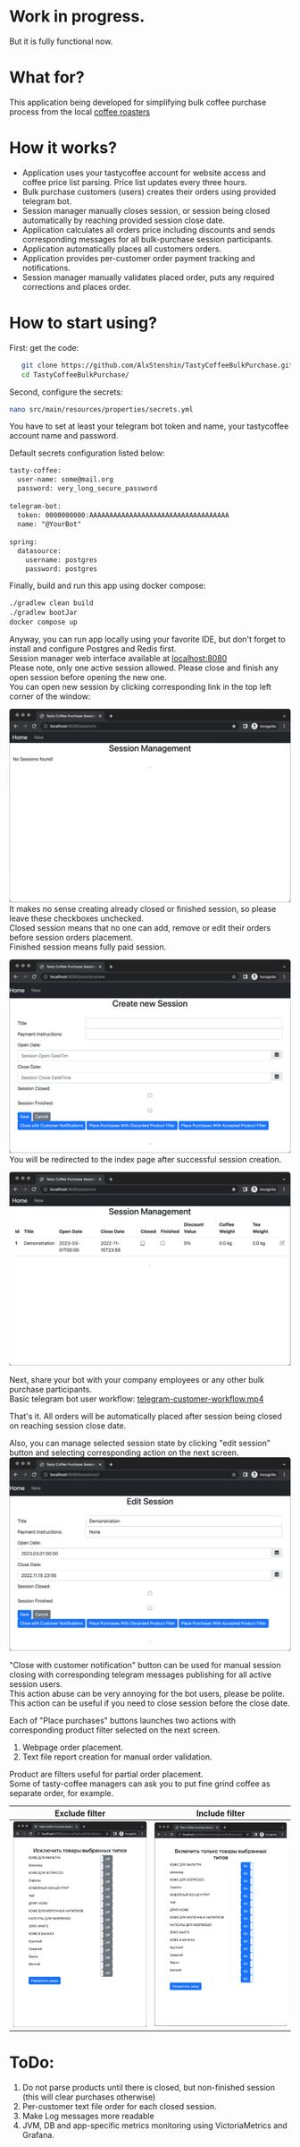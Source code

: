 # Work in progress.
   But it is fully functional now.

# What for?
This application being developed for simplifying bulk coffee purchase process from the local <a href="https://tastycoffee.ru/"> coffee roasters</a>

# How it works?
- Application uses your tastycoffee account for website access and coffee price list parsing. Price list updates every three hours.
- Bulk purchase customers (users) creates their orders using provided telegram bot.
- Session manager manually closes session, or session being closed automatically by reaching provided session close date.
- Application calculates all orders price including discounts and sends corresponding messages for all bulk-purchase session participants.
- Application automatically places all customers orders.
- Application provides per-customer order payment tracking and notifications.
- Session manager manually validates placed order, puts any required corrections and places order.

# How to start using?

First: get the code:
```sh
   git clone https://github.com/AlxStenshin/TastyCoffeeBulkPurchase.git
   cd TastyCoffeeBulkPurchase/
```

Second, configure the secrets:
```sh
nano src/main/resources/properties/secrets.yml
```

You have to set at least your telegram bot token and name, your tastycoffee account name and password.

Default secrets configuration listed below:
```
tasty-coffee:
  user-name: some@mail.org
  password: very_long_secure_password

telegram-bot:
  token: 0000000000:AAAAAAAAAAAAAAAAAAAAAAAAAAAAAAAAAAA
  name: "@YourBot"

spring:
  datasource:
    username: postgres
    password: postgres
```

Finally, build and run this app using docker compose:

   ```sh
   ./gradlew clean build
   ./gradlew bootJar
   docker compose up
   ```

Anyway, you can run app locally using your favorite IDE, but don't forget to install and configure Postgres and Redis first.<br />
Session manager web interface available at <a href="localhost:8080">localhost:8080</a><br />
Please note, only one active session allowed. Please close and finish any open session before opening the new one.<br />
You can open new session by clicking corresponding link in the top left corner of the window:

![no-sessions-found.png](assets%2Fno-sessions-found.png)
It makes no sense creating already closed or finished session, so please leave these checkboxes unchecked.<br />
Closed session means that no one can add, remove or edit their orders before session orders placement.<br />
Finished session means fully paid session.

![new-session.png|80%](assets%2Fnew-session.png)
You will be redirected to the index page after successful session creation.

![session-created.png](assets%2Fsession-created.png)

Next, share your bot with your company employees or any other bulk purchase participants.<br />
Basic telegram bot user workflow:
[telegram-customer-workflow.mp4](assets%2Ftelegram-customer-workflow.mp4)<br />

That's it. All orders will be automatically placed after session being closed on reaching session close date.

Also, you can manage selected session state by clicking "edit session" button and selecting corresponding action on the next screen.
![edit-session.png](assets%2Fedit-session.png)


"Close with customer notification" button can be used for manual session closing with corresponding telegram messages publishing for all active session users.<br />
This action abuse can be very annoying for the bot users, please be polite.
This action can be useful if you need to close session before the close date.

Each of "Place purchases" buttons launches two actions with corresponding product filter selected on the next screen.
1) Webpage order placement.
2) Text file report creation for manual order validation.

Product are filters useful for partial order placement.<br />
Some of tasty-coffee managers can ask you to put fine grind coffee as separate order, for example.

|                        Exclude filter                        |                        Include filter                        |
|:------------------------------------------------------------:|:------------------------------------------------------------:|
| ![exclude-goods-types.png](assets%2Fexclude-goods-types.png) | ![include-goods-types.png](assets%2Finclude-goods-types.png) |


# ToDo:
1) Do not parse products until there is closed, but non-finished session (this will clear purchases otherwise)
2) Per-customer text file order for each closed session.
3) Make Log messages more readable
4) JVM, DB and app-specific metrics monitoring using VictoriaMetrics and Grafana.

